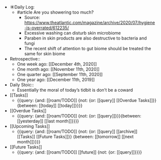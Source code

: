 - ☀️Daily Log:
    - #article Are you showering too much?
        - Source: https://www.theatlantic.com/magazine/archive/2020/07/hygiene-is-overrated/612235/
        - Excessive washing can disturb skin microbiome
        - Paraben in skin products are also destructive to bacteria and fungi
        - The recent shift of attention to gut biome should be treated the same for skin biome
- Retrospective::
    - One week ago: [[December 4th, 2020]]
    - One month ago: [[November 11th, 2020]]
    - One quarter ago: [[September 11th, 2020]]
    - One year ago: [[December 11th, 2019]]
- Daily Stoic::
    - Essentially the moral of today’s tidbit is don’t be a coward
- [[Tasks]]
    - {{query: {and: [[roam/TODO]] {not: {or: [[query]] [[Overdue Tasks]]}} {between: [[today]] [[today]]}}}}
- [[Overdue Tasks]]
    - {{query: {and: [[roam/TODO]] {not: {or: [[query]]}}}{between: [[yesterday]] [[last month]]}}}}
- [[Upcoming Tasks]]
    - {{query: {and: [[roam/TODO]] {not: {or: [[query]] [[archive]] [[Tasks]] [[Future Tasks]]}} {between: [[tomorrow]] [[next month]]}}}}
- [[Future Tasks]]
    - {{query: {and: [[roam/TODO]] [[future]] {not: {or: [[query]]}}}}
